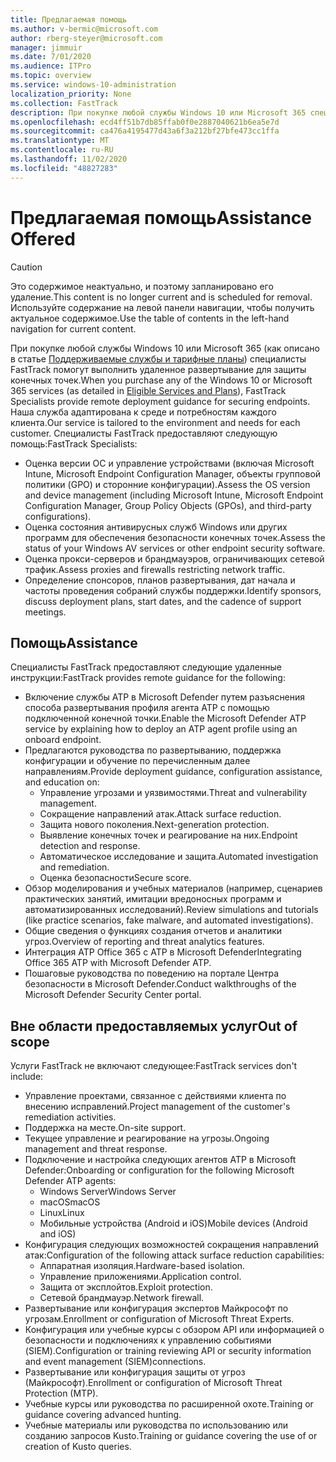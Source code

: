 ```yaml
---
title: Предлагаемая помощь
ms.author: v-bermic@microsoft.com
author: rberg-steyer@microsoft.com
manager: jimmuir
ms.date: 7/01/2020
ms.audience: ITPro
ms.topic: overview
ms.service: windows-10-administration
localization_priority: None
ms.collection: FastTrack
description: При покупке любой службы Windows 10 или Microsoft 365 специалисты FastTrack помогут выполнить удаленное развертывание для защиты конечных точек. Наша служба адаптирована к среде и потребностям каждого клиента.
ms.openlocfilehash: ecd4ff51b7db85ffab0f0e2887040621b6ea5e7d
ms.sourcegitcommit: ca476a4195477d43a6f3a212bf27bfe473cc1ffa
ms.translationtype: MT
ms.contentlocale: ru-RU
ms.lasthandoff: 11/02/2020
ms.locfileid: "48827283"
---
```

# <a name="assistance-offered"></a><span data-ttu-id="8b817-104">Предлагаемая помощь</span><span class="sxs-lookup"><span data-stu-id="8b817-104">Assistance Offered</span></span>  

> [!CAUTION]
> <span data-ttu-id="8b817-105">Это содержимое неактуально, и поэтому запланировано его удаление.</span><span class="sxs-lookup"><span data-stu-id="8b817-105">This content is no longer current and is scheduled for removal.</span></span> <span data-ttu-id="8b817-106">Используйте содержание на левой панели навигации, чтобы получить актуальное содержимое.</span><span class="sxs-lookup"><span data-stu-id="8b817-106">Use the table of contents in the left-hand navigation for current content.</span></span>

<span data-ttu-id="8b817-107">При покупке любой службы Windows 10 или Microsoft 365 (как описано в статье [Поддерживаемые службы и тарифные планы](M365-eligible-services-and-plans.md)) специалисты FastTrack помогут выполнить удаленное развертывание для защиты конечных точек.</span><span class="sxs-lookup"><span data-stu-id="8b817-107">When you purchase any of the Windows 10 or Microsoft 365 services (as detailed in [Eligible Services and Plans](M365-eligible-services-and-plans.md)), FastTrack Specialists provide remote deployment guidance for securing endpoints.</span></span> <span data-ttu-id="8b817-108">Наша служба адаптирована к среде и потребностям каждого клиента.</span><span class="sxs-lookup"><span data-stu-id="8b817-108">Our service is tailored to the environment and needs for each customer.</span></span> <span data-ttu-id="8b817-109">Специалисты FastTrack предоставляют следующую помощь:</span><span class="sxs-lookup"><span data-stu-id="8b817-109">FastTrack Specialists:</span></span>
- <span data-ttu-id="8b817-110">Оценка версии ОС и управление устройствами (включая Microsoft Intune, Microsoft Endpoint Configuration Manager, объекты групповой политики (GPO) и сторонние конфигурации).</span><span class="sxs-lookup"><span data-stu-id="8b817-110">Assess the OS version and device management (including Microsoft Intune, Microsoft Endpoint Configuration Manager, Group Policy Objects (GPOs), and third-party configurations).</span></span>
- <span data-ttu-id="8b817-111">Оценка состояния антивирусных служб Windows или других программ для обеспечения безопасности конечных точек.</span><span class="sxs-lookup"><span data-stu-id="8b817-111">Assess the status of your Windows AV services or other endpoint security software.</span></span>
- <span data-ttu-id="8b817-112">Оценка прокси-серверов и брандмауэров, ограничивающих сетевой трафик.</span><span class="sxs-lookup"><span data-stu-id="8b817-112">Assess proxies and firewalls restricting network traffic.</span></span>
- <span data-ttu-id="8b817-113">Определение спонсоров, планов развертывания, дат начала и частоты проведения собраний службы поддержки.</span><span class="sxs-lookup"><span data-stu-id="8b817-113">Identify sponsors, discuss deployment plans, start dates, and the cadence of support meetings.</span></span>

## <a name="assistance"></a><span data-ttu-id="8b817-114">Помощь</span><span class="sxs-lookup"><span data-stu-id="8b817-114">Assistance</span></span>

<span data-ttu-id="8b817-115">Специалисты FastTrack предоставляют следующие удаленные инструкции:</span><span class="sxs-lookup"><span data-stu-id="8b817-115">FastTrack provides remote guidance for the following:</span></span>
- <span data-ttu-id="8b817-116">Включение службы ATP в Microsoft Defender путем разъяснения способа развертывания профиля агента ATP с помощью подключенной конечной точки.</span><span class="sxs-lookup"><span data-stu-id="8b817-116">Enable the Microsoft Defender ATP service by explaining how to deploy an ATP agent profile using an onboard endpoint.</span></span>
- <span data-ttu-id="8b817-117">Предлагаются руководства по развертыванию, поддержка конфигурации и обучение по перечисленным далее направлениям.</span><span class="sxs-lookup"><span data-stu-id="8b817-117">Provide deployment guidance, configuration assistance, and education on:</span></span>
    - <span data-ttu-id="8b817-118">Управление угрозами и уязвимостями.</span><span class="sxs-lookup"><span data-stu-id="8b817-118">Threat and vulnerability management.</span></span>
    - <span data-ttu-id="8b817-119">Сокращение направлений атак.</span><span class="sxs-lookup"><span data-stu-id="8b817-119">Attack surface reduction.</span></span>
    - <span data-ttu-id="8b817-120">Защита нового поколения.</span><span class="sxs-lookup"><span data-stu-id="8b817-120">Next-generation protection.</span></span>
    - <span data-ttu-id="8b817-121">Выявление конечных точек и реагирование на них.</span><span class="sxs-lookup"><span data-stu-id="8b817-121">Endpoint detection and response.</span></span>
    - <span data-ttu-id="8b817-122">Автоматическое исследование и защита.</span><span class="sxs-lookup"><span data-stu-id="8b817-122">Automated investigation and remediation.</span></span>
    - <span data-ttu-id="8b817-123">Оценка безопасности</span><span class="sxs-lookup"><span data-stu-id="8b817-123">Secure score.</span></span>
- <span data-ttu-id="8b817-124">Обзор моделирования и учебных материалов (например, сценариев практических занятий, имитации вредоносных программ и автоматизированных исследований).</span><span class="sxs-lookup"><span data-stu-id="8b817-124">Review simulations and tutorials (like practice scenarios, fake malware, and automated investigations).</span></span>
- <span data-ttu-id="8b817-125">Общие сведения о функциях создания отчетов и аналитики угроз.</span><span class="sxs-lookup"><span data-stu-id="8b817-125">Overview of reporting and threat analytics features.</span></span>
- <span data-ttu-id="8b817-126">Интеграция ATP Office 365 с ATP в Microsoft Defender</span><span class="sxs-lookup"><span data-stu-id="8b817-126">Integrating Office 365 ATP with Microsoft Defender ATP.</span></span>
- <span data-ttu-id="8b817-127">Пошаговые руководства по поведению на портале Центра безопасности в Microsoft Defender.</span><span class="sxs-lookup"><span data-stu-id="8b817-127">Conduct walkthroughs of the Microsoft Defender Security Center portal.</span></span>

## <a name="out-of-scope"></a><span data-ttu-id="8b817-128">Вне области предоставляемых услуг</span><span class="sxs-lookup"><span data-stu-id="8b817-128">Out of scope</span></span>

<span data-ttu-id="8b817-129">Услуги FastTrack не включают следующее:</span><span class="sxs-lookup"><span data-stu-id="8b817-129">FastTrack services don't include:</span></span>
- <span data-ttu-id="8b817-130">Управление проектами, связанное с действиями клиента по внесению исправлений.</span><span class="sxs-lookup"><span data-stu-id="8b817-130">Project management of the customer's remediation activities.</span></span>
- <span data-ttu-id="8b817-131">Поддержка на месте.</span><span class="sxs-lookup"><span data-stu-id="8b817-131">On-site support.</span></span>
- <span data-ttu-id="8b817-132">Текущее управление и реагирование на угрозы.</span><span class="sxs-lookup"><span data-stu-id="8b817-132">Ongoing management and threat response.</span></span>
- <span data-ttu-id="8b817-133">Подключение и настройка следующих агентов ATP в Microsoft Defender:</span><span class="sxs-lookup"><span data-stu-id="8b817-133">Onboarding or configuration for the following Microsoft Defender ATP agents:</span></span>
   - <span data-ttu-id="8b817-134">Windows Server</span><span class="sxs-lookup"><span data-stu-id="8b817-134">Windows Server</span></span>
   - <span data-ttu-id="8b817-135">macOS</span><span class="sxs-lookup"><span data-stu-id="8b817-135">macOS</span></span>
   - <span data-ttu-id="8b817-136">Linux</span><span class="sxs-lookup"><span data-stu-id="8b817-136">Linux</span></span>
   - <span data-ttu-id="8b817-137">Мобильные устройства (Android и iOS)</span><span class="sxs-lookup"><span data-stu-id="8b817-137">Mobile devices (Android and iOS)</span></span>
- <span data-ttu-id="8b817-138">Конфигурация следующих возможностей сокращения направлений атак:</span><span class="sxs-lookup"><span data-stu-id="8b817-138">Configuration of the following attack surface reduction capabilities:</span></span>
    - <span data-ttu-id="8b817-139">Аппаратная изоляция.</span><span class="sxs-lookup"><span data-stu-id="8b817-139">Hardware-based isolation.</span></span>
    - <span data-ttu-id="8b817-140">Управление приложениями.</span><span class="sxs-lookup"><span data-stu-id="8b817-140">Application control.</span></span>
    - <span data-ttu-id="8b817-141">Защита от эксплойтов.</span><span class="sxs-lookup"><span data-stu-id="8b817-141">Exploit protection.</span></span>
    - <span data-ttu-id="8b817-142">Сетевой брандмауэр.</span><span class="sxs-lookup"><span data-stu-id="8b817-142">Network firewall.</span></span>
- <span data-ttu-id="8b817-143">Развертывание или конфигурация экспертов Майкрософт по угрозам.</span><span class="sxs-lookup"><span data-stu-id="8b817-143">Enrollment or configuration of Microsoft Threat Experts.</span></span>
- <span data-ttu-id="8b817-144">Конфигурация или учебные курсы с обзором API или информацией о безопасности и подключениях к управлению событиями (SIEM).</span><span class="sxs-lookup"><span data-stu-id="8b817-144">Configuration or training reviewing API or security information and event management (SIEM)connections.</span></span>
- <span data-ttu-id="8b817-145">Развертывание или конфигурация защиты от угроз (Майкрософт).</span><span class="sxs-lookup"><span data-stu-id="8b817-145">Enrollment or configuration of Microsoft Threat Protection (MTP).</span></span>
- <span data-ttu-id="8b817-146">Учебные курсы или руководства по расширенной охоте.</span><span class="sxs-lookup"><span data-stu-id="8b817-146">Training or guidance covering advanced hunting.</span></span>
- <span data-ttu-id="8b817-147">Учебные материалы или руководства по использованию или созданию запросов Kusto.</span><span class="sxs-lookup"><span data-stu-id="8b817-147">Training or guidance covering the use of or creation of Kusto queries.</span></span>
